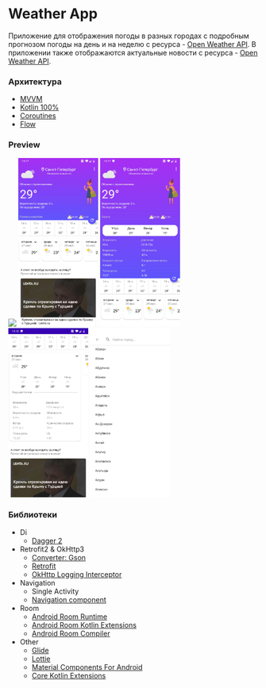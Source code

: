 Weather App
===================

Приложение для отображения погоды в разных городах с подробным прогнозом погоды на день и на неделю с ресурса - [Open Weather API](https://openweathermap.org/api). 
В приложении также отображаются актуальные новости с ресурса - [Open Weather API](https://openweathermap.org/api). 

### Архитектура

* [MVVM](https://developer.android.com/jetpack/guide)
* [Kotlin 100%](https://kotlinlang.org/)
* [Coroutines](https://github.com/Kotlin/kotlinx.coroutines)
* [Flow](https://kotlinlang.org/docs/flow.html)

### Preview

<p align="left">
<img src="data/video.gif" width="32%"/>
<img src="data/screen_1.jpg" width="32%"/>
<img src="data/screen_2.jpg" width="32%"/>
<img src="data/screen_3.jpg" width="32%"/>
<img src="data/screen_4.jpg" width="32%"/>
</p>

### Библиотеки

* Di
    * [Dagger 2](https://github.com/google/dagger)
* Retrofit2 & OkHttp3
    * [Converter: Gson](https://mvnrepository.com/artifact/com.squareup.retrofit2/converter-gson)
    * [Retrofit](https://mvnrepository.com/artifact/com.squareup.retrofit2/retrofit)
    * [OkHttp Logging Interceptor](https://mvnrepository.com/artifact/com.squareup.okhttp3/logging-interceptor)
* Navigation
    * Single Activity
    * [Navigation component](https://developer.android.google.cn/guide/navigation/navigation-getting-started?hl=en)
* Room
    * [Android Room Runtime](https://mvnrepository.com/artifact/androidx.room/room-runtime)
    * [Android Room Kotlin Extensions](https://mvnrepository.com/artifact/androidx.room/room-ktx)
    * [Android Room Compiler](https://mvnrepository.com/artifact/androidx.room/room-compiler)
* Other
    * [Glide](https://github.com/bumptech/glide)
    * [Lottie](https://lottiefiles.com/)
    * [Material Components For Android](https://mvnrepository.com/artifact/com.google.android.material/material)
    * [Core Kotlin Extensions](https://developer.android.com/kotlin/ktx#core)
